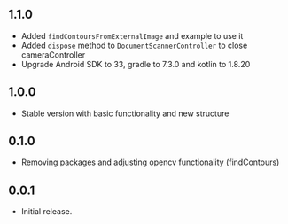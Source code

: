 ## 1.1.0
* Added `findContoursFromExternalImage` and example to use it
* Added `dispose` method to `DocumentScannerController` to close cameraController
* Upgrade Android SDK to 33, gradle to 7.3.0 and kotlin to 1.8.20

## 1.0.0
* Stable version with basic functionality and new structure 

## 0.1.0

* Removing packages and adjusting opencv functionality (findContours)

## 0.0.1

* Initial release.